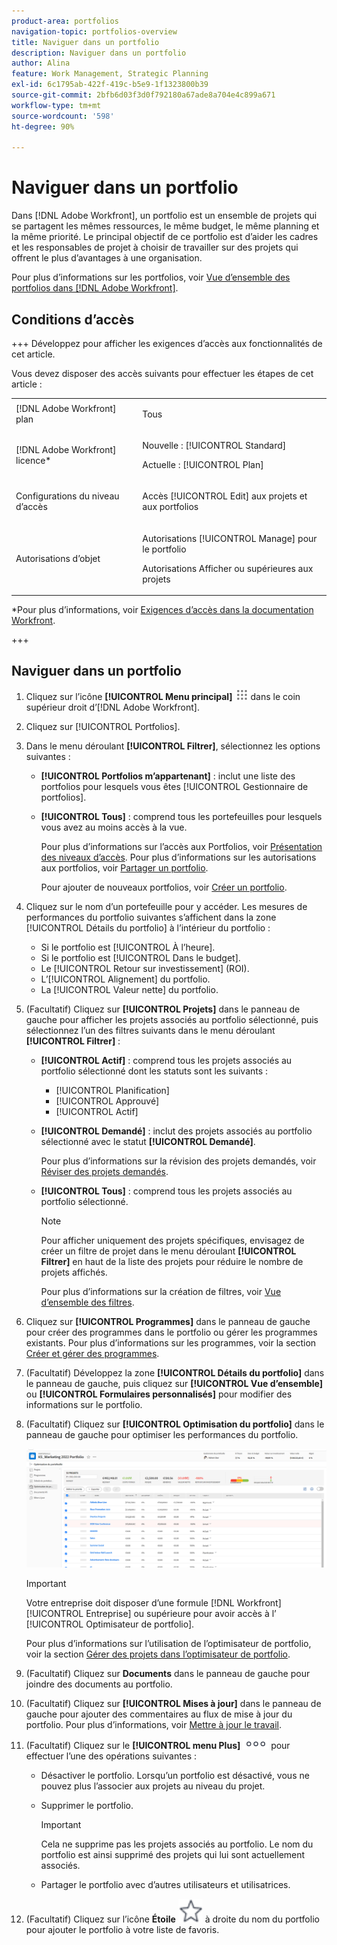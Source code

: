 ```yaml
---
product-area: portfolios
navigation-topic: portfolios-overview
title: Naviguer dans un portfolio
description: Naviguer dans un portfolio
author: Alina
feature: Work Management, Strategic Planning
exl-id: 6c1795ab-422f-419c-b5e9-1f1323800b39
source-git-commit: 2bfb6d03f3d0f792180a67ade8a704e4c899a671
workflow-type: tm+mt
source-wordcount: '598'
ht-degree: 90%

---
```


# Naviguer dans un portfolio

<!--
<p data-mc-conditions="QuicksilverOrClassic.Draft mode">(NOTE: This article will need to be further revised and maybe merged into Understanding Portfolios?! (other?!).)</p>
-->

Dans [!DNL Adobe Workfront], un portfolio est un ensemble de projets qui se partagent les mêmes ressources, le même budget, le même planning et la même priorité. Le principal objectif de ce portfolio est d’aider les cadres et les responsables de projet à choisir de travailler sur des projets qui offrent le plus d’avantages à une organisation.

Pour plus d’informations sur les portfolios, voir [Vue d’ensemble des portfolios dans  [!DNL Adobe Workfront]](../../../manage-work/portfolios/portfolios-overview/portfolio-overview.md).

## Conditions d’accès


+++ Développez pour afficher les exigences d’accès aux fonctionnalités de cet article.

Vous devez disposer des accès suivants pour effectuer les étapes de cet article :

<table style="table-layout:auto"> 
 <col> 
 <col> 
 <tbody> 
  <tr> 
   <td role="rowheader">[!DNL Adobe Workfront] plan</td> 
   <td> <p>Tous </p> </td> 
  </tr> 
  <tr> 
   <td role="rowheader">[!DNL Adobe Workfront] licence*</td> 
   <td> <p>Nouvelle : [!UICONTROL Standard] </p>
   <p>Actuelle : [!UICONTROL Plan] </p> </td> 
  </tr> 
  <tr> 
   <td role="rowheader">Configurations du niveau d’accès</td> 
   <td> <p>Accès [!UICONTROL Edit] aux projets et aux portfolios</p>  </td> 
  </tr> 
  <tr> 
   <td role="rowheader">Autorisations d’objet</td> 
   <td> <p>Autorisations [!UICONTROL Manage] pour le portfolio</p> <p>Autorisations Afficher ou supérieures aux projets</p>  </td> 
  </tr> 
 </tbody> 
</table>

*Pour plus d’informations, voir [Exigences d’accès dans la documentation Workfront](/help/quicksilver/administration-and-setup/add-users/access-levels-and-object-permissions/access-level-requirements-in-documentation.md).

+++

## Naviguer dans un portfolio

1. Cliquez sur l’icône **[!UICONTROL Menu principal]** ![](assets/main-menu-icon.png) dans le coin supérieur droit d’[!DNL Adobe Workfront].

1. Cliquez sur [!UICONTROL Portfolios].
1. Dans le menu déroulant **[!UICONTROL Filtrer]**, sélectionnez les options suivantes :

   * **[!UICONTROL Portfolios m’appartenant]** : inclut une liste des portfolios pour lesquels vous êtes [!UICONTROL Gestionnaire de portfolios].
   * **[!UICONTROL Tous]** : comprend tous les portefeuilles pour lesquels vous avez au moins accès à la vue.

     Pour plus d’informations sur l’accès aux Portfolios, voir [Présentation des niveaux d’accès](../../../administration-and-setup/add-users/access-levels-and-object-permissions/access-levels-overview.md).
Pour plus d’informations sur les autorisations aux portfolios, voir [Partager un portfolio](../../../workfront-basics/grant-and-request-access-to-objects/share-a-portfolio.md).

     Pour ajouter de nouveaux portfolios, voir [Créer un portfolio](../../../manage-work/portfolios/create-and-manage-portfolios/create-portfolios.md).

1. Cliquez sur le nom d’un portefeuille pour y accéder.
Les mesures de performances du portfolio suivantes s’affichent dans la zone [!UICONTROL Détails du portfolio] à l’intérieur du portfolio :

   * Si le portfolio est [!UICONTROL À l’heure].
   * Si le portfolio est [!UICONTROL Dans le budget].
   * Le [!UICONTROL Retour sur investissement] (ROI).
   * L’[!UICONTROL Alignement] du portfolio.
   * La [!UICONTROL Valeur nette] du portfolio.

1. (Facultatif) Cliquez sur **[!UICONTROL Projets]** dans le panneau de gauche pour afficher les projets associés au portfolio sélectionné, puis sélectionnez l’un des filtres suivants dans le menu déroulant **[!UICONTROL Filtrer]** :

   * **[!UICONTROL Actif]** : comprend tous les projets associés au portfolio sélectionné dont les statuts sont les suivants :

      * [!UICONTROL Planification]
      * [!UICONTROL Approuvé]
      * [!UICONTROL Actif]
   * **[!UICONTROL Demandé]** : inclut des projets associés au portfolio sélectionné avec le statut **[!UICONTROL Demandé]**.

     Pour plus d’informations sur la révision des projets demandés, voir [Réviser des projets demandés](../../../manage-work/portfolios/create-and-manage-portfolios/review-requested-projects.md).

   * **[!UICONTROL Tous]** : comprend tous les projets associés au portfolio sélectionné.

     >[!NOTE]
     >
     >Pour afficher uniquement des projets spécifiques, envisagez de créer un filtre de projet dans le menu déroulant **[!UICONTROL Filtrer]** en haut de la liste des projets pour réduire le nombre de projets affichés.

     Pour plus d’informations sur la création de filtres, voir [Vue d’ensemble des filtres](../../../reports-and-dashboards/reports/reporting-elements/filters-overview.md).


1. Cliquez sur **[!UICONTROL Programmes]** dans le panneau de gauche pour créer des programmes dans le portfolio ou gérer les programmes existants.
Pour plus d’informations sur les programmes, voir la section [Créer et gérer des programmes](../../../manage-work/portfolios/create-and-manage-programs/create-and-manage-programs.md).

1. (Facultatif) Développez la zone **[!UICONTROL Détails du portfolio]** dans le panneau de gauche, puis cliquez sur **[!UICONTROL Vue d’ensemble]** ou **[!UICONTROL Formulaires personnalisés]** pour modifier des informations sur le portfolio.

1. (Facultatif) Cliquez sur **[!UICONTROL Optimisation du portfolio]** dans le panneau de gauche pour optimiser les performances du portfolio.

   ![](assets/portfolio-optimizer-with-projects-nwe-350x89.png)

   >[!IMPORTANT]
   >
   >Votre entreprise doit disposer d’une formule [!DNL Workfront] [!UICONTROL Entreprise] ou supérieure pour avoir accès à l’ [!UICONTROL Optimisateur de portfolio].

   Pour plus d’informations sur l’utilisation de l’optimisateur de portfolio, voir la section [Gérer des projets dans l’optimisateur de portfolio](../../../manage-work/portfolios/portfolio-optimizer/manage-projects-in-portfolio-optimizer.md).

1. (Facultatif) Cliquez sur **Documents** dans le panneau de gauche pour joindre des documents au portfolio.
1. (Facultatif) Cliquez sur **[!UICONTROL Mises à jour]** dans le panneau de gauche pour ajouter des commentaires au flux de mise à jour du portfolio. Pour plus d’informations, voir [Mettre à jour le travail](../../../workfront-basics/updating-work-items-and-viewing-updates/update-work.md).
1. (Facultatif) Cliquez sur le **[!UICONTROL menu Plus]** ![](assets/qs-more-icon-on-an-object.png) pour effectuer l’une des opérations suivantes :

   * Désactiver le portfolio. Lorsqu’un portfolio est désactivé, vous ne pouvez plus l’associer aux projets au niveau du projet.
   * Supprimer le portfolio.

     >[!IMPORTANT]
     >
     >Cela ne supprime pas les projets associés au portfolio. Le nom du portfolio est ainsi supprimé des projets qui lui sont actuellement associés.

   * Partager le portfolio avec d’autres utilisateurs et utilisatrices.

1. (Facultatif) Cliquez sur l’icône **Étoile** ![](assets/qs-star-icon-favorites-39x38.png) à droite du nom du portfolio pour ajouter le portfolio à votre liste de favoris.
